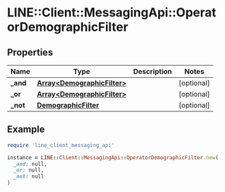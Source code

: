 # LINE::Client::MessagingApi::OperatorDemographicFilter

## Properties

| Name | Type | Description | Notes |
| ---- | ---- | ----------- | ----- |
| **_and** | [**Array&lt;DemographicFilter&gt;**](DemographicFilter.md) |  | [optional] |
| **_or** | [**Array&lt;DemographicFilter&gt;**](DemographicFilter.md) |  | [optional] |
| **_not** | [**DemographicFilter**](DemographicFilter.md) |  | [optional] |

## Example

```ruby
require 'line_client_messaging_api'

instance = LINE::Client::MessagingApi::OperatorDemographicFilter.new(
  _and: null,
  _or: null,
  _not: null
)
```

